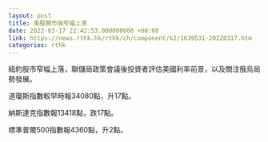 ```yaml
---
layout: post
title: 美股開市後窄幅上落
date: 2022-03-17 22:42:53.000000000 +08:00
link: https://news.rthk.hk/rthk/ch/component/k2/1639531-20220317.htm
categories: rthk
---
```


紐約股市窄幅上落，聯儲局政策會議後投資者評估美國利率前景，以及關注俄烏局勢發展。

道瓊斯指數較早時報34080點，升17點。

納斯達克指數報13418點，跌17點。

標準普爾500指數報4360點，升2點。
